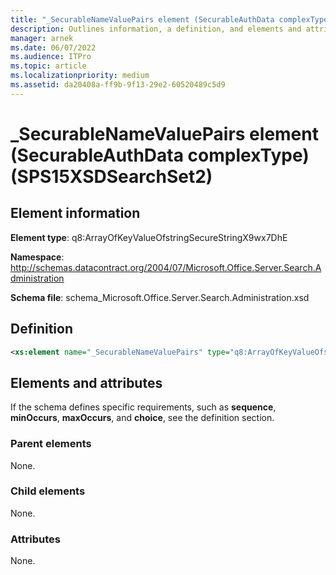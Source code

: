 ```yaml
---
title: "_SecurableNameValuePairs element (SecurableAuthData complexType) (SPS15XSDSearchSet2)"
description: Outlines information, a definition, and elements and attributes for the _SecurableNameValuePairs element in Sharepoint.
manager: arnek
ms.date: 06/07/2022
ms.audience: ITPro
ms.topic: article
ms.localizationpriority: medium
ms.assetid: da20408a-ff9b-9f13-29e2-60520489c5d9
---
```


# _SecurableNameValuePairs element (SecurableAuthData complexType) (SPS15XSDSearchSet2)

## Element information
**Element type**: q8:ArrayOfKeyValueOfstringSecureStringX9wx7DhE

**Namespace**: http://schemas.datacontract.org/2004/07/Microsoft.Office.Server.Search.Administration

**Schema file**: schema_Microsoft.Office.Server.Search.Administration.xsd

## Definition

```XML
<xs:element name="_SecurableNameValuePairs" type="q8:ArrayOfKeyValueOfstringSecureStringX9wx7DhE" minOccurs="0"></xs:element>

```

## Elements and attributes

If the schema defines specific requirements, such as **sequence**, **minOccurs**, **maxOccurs**, and **choice**, see the definition section.

### Parent elements

None.

### Child elements

None.

### Attributes

None.
